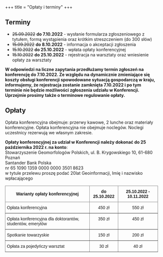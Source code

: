 +++
title = "Opłaty i terminy"
+++

## Terminy 

- ~~25.09.2022~~ **do 7.10.2022** - wysłanie formularza zgłoszeniowego z tytułem, formą wystąpienia oraz krótkim streszczeniem (do 300 słów) 
- ~~15.09.2022~~ **do 8.10.2022** - informacja o akceptacji zgłoszenia
- ~~15.10.2022~~ **do 25.10.2022** - wpłata opłaty konferencyjnej
- ~~15.10.2022~~ **do 25.10.2022** - rejestracja na warsztaty oraz wniesienie opłaty za warsztaty

**W odpowiedzi na liczne zapytania przedłużamy termin zgłoszeń na konferencję do 7.10.2022. Ze względu na dynamicznie zmieniające się koszty obsługi konferencji spowodowane sytuacją gospodarczą w kraju, informujemy, że rejestracja zostanie zamknięta 7.10.2022 i po tym terminie nie będzie możliwości zgłoszenia udziału w Konferencji. Uprzejmie prosimy także o terminowe regulowanie opłaty.**

## Opłaty

Opłata konferencyjna obejmuje: przerwy kawowe, 2 lunche oraz materiały konferencyjne. Opłata konferencyjna nie obejmuje noclegów. Noclegi uczestnicy rezerwują we własnym zakresie. 

**Opłaty konferencyjnej za udział w Konferencji należy dokonać do 25 października 2022 r. na konto**: </br>
Stowarzyszenie Geomorfologów Polskich, ul. B. Krygowskiego 10, 61-680 Poznań </br>
Santander Bank Polska </br>
nr 65 1090 1359 0000 0000 3501 8623 </br>
w tytule przelewu proszę podać 20lat Geoinformacji, Imię i nazwisko wpłacającego</br>

<style type="text/css">
.tg  {border-collapse:collapse;border-spacing:0;}
.tg td{border-color:black;border-style:solid;border-width:1px;font-family:Arial, sans-serif;font-size:14px;
  overflow:hidden;padding:10px 5px;word-break:normal;}
.tg th{border-color:black;border-style:solid;border-width:1px;font-family:Arial, sans-serif;font-size:14px;
  font-weight:normal;overflow:hidden;padding:10px 5px;word-break:normal;}
.tg .tg-9wq8{border-color:inherit;text-align:center;vertical-align:middle}
.tg .tg-c3ow{border-color:inherit;text-align:center;vertical-align:top}
.tg .tg-0pky{border-color:inherit;text-align:left;vertical-align:top}
</style>
<table class="tg">
<thead>
  <tr>
    <th class="tg-9wq8"><span style="font-weight:bold">Warianty opłaty konferencyjnej </span></th>
    <th class="tg-9wq8"><span style="font-weight:bold">do 25.10.2022</span></th>
    <th class="tg-9wq8"><span style="font-weight:bold">25.10.2022 - 10.11.2022</span></th>
  </tr>
</thead>
<tbody>
  <tr>
    <td class="tg-0pky">Opłata konferencyjna</td>
    <td class="tg-c3ow">450 zł</td>
    <td class="tg-c3ow">550 zł</td>
  </tr>
  <tr>
    <td class="tg-0pky">Opłata konferencyjna dla doktorantów, studentów, emerytów</td>
    <td class="tg-c3ow">350 zł</td>
    <td class="tg-c3ow">450 zł</td>
  </tr>
  <tr>
    <td class="tg-0pky">Spotkanie towarzyskie</td>
    <td class="tg-c3ow">150 zł</td>
    <td class="tg-c3ow">200 zł</td>
  </tr>
  <tr>
    <td class="tg-0pky">Opłata za pojedyńczy warsztat</td>
    <td class="tg-c3ow">30 zł </td>
    <td class="tg-c3ow">40 zł</td>
  </tr>
</tbody>
</table>

